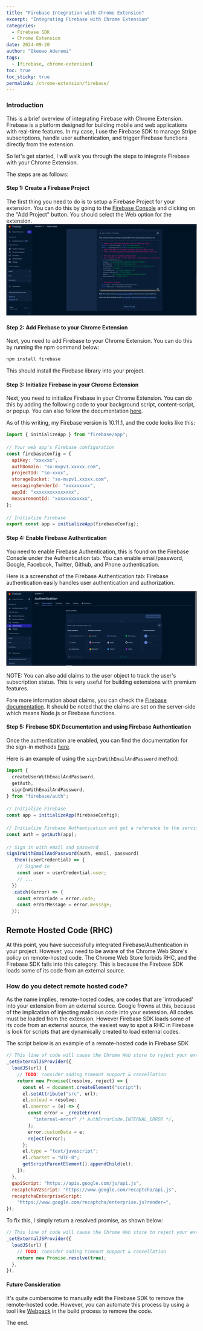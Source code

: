 ```yaml
---
title: "Firebase Integration with Chrome Extension"
excerpt: "Integrating Firebase with Chrome Extension"
categories:
  - Firebase SDK
  - Chrome Extension
date: 2024-09-20
author: "Okeowo Aderemi"
tags:
  - [firebase, chrome-extension]
toc: true
toc_sticky: true
permalink: /chrome-extension/firebase/
---
```


### Introduction

This is a brief overview of integrating Firebase with Chrome Extension. Firebase is a platform designed for building mobile and web applications with real-time features. In my case, I use the Firebase SDK to manage Stripe subscriptions, handle user authentication, and trigger Firebase functions directly from the extension.

So let's get started, I will walk you through the steps to integrate Firebase with your Chrome Extension.

The steps are as follows:

#### Step 1: Create a Firebase Project

The first thing you need to do is to setup a Firebase Project for your extension. You can do this by going to the [Firebase Console](https://console.firebase.google.com/) and clicking on the "Add Project" button. You should select the Web option for the extension.
![Firebase Authentication](/assets/images/Firebase%20Project.png)

#### Step 2: Add Firebase to your Chrome Extension

Next, you need to add Firebase to your Chrome Extension. You can do this by running the npm command below:

```bash
npm install firebase
```

This should install the Firebase library into your project.

#### Step 3: Initialize Firebase in your Chrome Extension

Next, you need to initialize Firebase in your Chrome Extension. You can do this by adding the following code to your background script, content-script, or popup. You can also follow the documentation [here](https://firebase.google.com/docs/web/setup).

As of this writing, my Firebase version is 10.11.1, and the code looks like this:

```javascript
import { initializeApp } from "firebase/app";

// Your web app's Firebase configuration
const firebaseConfig = {
  apiKey: "xxxxxx",
  authDomain: "so-mvpv1.xxxxx.com",
  projectId: "so-xxxx",
  storageBucket: "so-mvpv1.xxxxx.com",
  messagingSenderId: "xxxxxxxxx",
  appId: "xxxxxxxxxxxxxxx",
  measurementId: "xxxxxxxxxxxx",
};

// Initialize Firebase
export const app = initializeApp(firebaseConfig);
```

#### Step 4: Enable Firebase Authentication

You need to enable Firebase Authentication, this is found on the Firebase Console under the Authentication tab. You can enable email/password, Google, Facebook, Twitter, Github, and Phone authentication.

Here is a screenshot of the Firebase Authentication tab: Firebase authentication easily handles user authentication and authorization.


![Firebase Authentication](/assets/images/authentication.png)

NOTE: You can also add claims to the user object to track the user's subscription status. This is very useful for building extensions with premium features.

Fore more information about claims, you can check the [Firebase documentation](https://firebase.google.com/docs/auth/admin/custom-claims). It should be noted that the claims are set on the server-side which means Node.js or Firebase functions.


#### Step 5: Firebase SDK Documentation and using Firebase Authentication

Once the authentication are enabled, you can find the documentation for the sign-in methods [here](https://firebase.google.com/docs/auth/web/start).

Here is an example of using the `signInWithEmailAndPassword` method:

```javascript
import {
  createUserWithEmailAndPassword,
  getAuth,
  signInWithEmailAndPassword,
} from "firebase/auth";

// Initialize Firebase
const app = initializeApp(firebaseConfig);

// Initialize Firebase Authentication and get a reference to the service
const auth = getAuth(app);

// Sign in with email and password
signInWithEmailAndPassword(auth, email, password)
  .then((userCredential) => {
    // Signed in
    const user = userCredential.user;
    // ...
  })
  .catch((error) => {
    const errorCode = error.code;
    const errorMessage = error.message;
  });
```

## Remote Hosted Code (RHC)

At this point, you have successfully integrated Firebase/Authentication in your project. However, you need to be aware of the Chrome Web Store's policy on remote-hosted code. The Chrome Web Store forbids RHC, and the Firebase SDK falls into this category. This is because the Firebase SDK loads some of its code from an external source.

### How do you detect remote hosted code?

As the name implies, remote-hosted codes, are codes that are 'introduced' into your extension from an external source. Google frowns at this, because of the implication of injecting malicious code into your extension. All codes must be loaded from the extension. However Firebase SDK loads some of its code from an external source, the easiest way to spot a RHC in Firebase is look for scripts that are dynamically created to load external codes.

The script below is an example of a remote-hosted code in Firebase SDK

```javascript
// This line of code will cause the Chrome Web store to reject your extension
_setExternalJSProvider({
  loadJS(url) {
    // TODO: consider adding timeout support & cancellation
    return new Promise((resolve, reject) => {
      const el = document.createElement("script");
      el.setAttribute("src", url);
      el.onload = resolve;
      el.onerror = (e) => {
        const error = _createError(
          "internal-error" /* AuthErrorCode.INTERNAL_ERROR */,
        );
        error.customData = e;
        reject(error);
      };
      el.type = "text/javascript";
      el.charset = "UTF-8";
      getScriptParentElement().appendChild(el);
    });
  },
  gapiScript: "https://apis.google.com/js/api.js",
  recaptchaV2Script: "https://www.google.com/recaptcha/api.js",
  recaptchaEnterpriseScript:
    "https://www.google.com/recaptcha/enterprise.js?render=",
});
```

To fix this, I simply return a resolved promise, as shown below:

```javascript
// This line of code will cause the Chrome Web store to reject your extension
_setExternalJSProvider({
  loadJS(url) {
    // TODO: consider adding timeout support & cancellation
    return new Promise.resolve(true);
  },
});
```

#### Future Consideration

It's quite cumbersome to manually edit the Firebase SDK to remove the remote-hosted code. However, you can automate this process by using a tool like [Webpack](https://webpack.js.org/) in the build process to remove the code.

The end.
